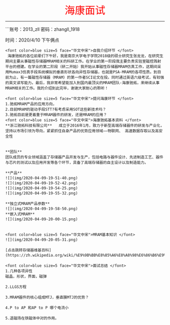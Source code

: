 <center><font color=red size=6 face="Times New Roman">  海康面试</font></center><hr/>
```账号：2013_zll
密码：zhangll_1918

时间：2020/4/10 下午俩点
```
<font color=blue size=5 face="华文中宋">自我介绍环节 </font>
 海康驰拓的各位前辈们下午好，我是南京大学电子学院2018级的硕士研究生张龙龙，在研究生期间主要从事磁性存储器MRAM相关的科研工作。在学业的第一阶段我主要负责实验室磁控溅射平台的搭建。在学业的第二阶段（研二开始）我开始从事磁性存储器MRAM仿真工作，这期间采用Mumax3仿真手段系统模拟的垂直形状各向异性存储器，也就是PSA-MRAM的各项性质。到目前为止，有一篇磁性存储器（MRAM）的第一作者SCI论文在投。同时通过英语六级考试，有较强的英文读写能力。最后，我非常希望能加入到国内最顶尖的MRAM团队-海康驰拓，来继续从事MRAM相关的工作。我的介绍到此完毕，谢谢大家耐心的聆听！ 

<font color=blue size=5 face="华文中宋">提问海康环节 </font>
1.驰拓MRAM产品的应用方向，
2.目前MRAM的驱动手段STT?有考虑采用SOT这些新技术吗？
3.驰拓目前是更着重于MRAM器件的研发，还是MRAM的应用？
<font color=blue size=5 face="华文中宋">海康驰拓基本资料 </font>
**浙江驰拓科技有限公司**   成立于2016年1月，致力于新型高端存储器件的研发与产业化， 坚持以市场引领为导向，紧紧抓住自身产品的优势应用领域——物联网、 高速数据存取以及高安全性


**团队**
团队成员的专业领域涵盖了存储器产品开发与生产，包括电路与器件设计、先进制造工艺、器件与芯片的测试以及应用开发等各个环节，具备了高端存储器的自主设计以及制造能力。

**产品**
![](img/2020-04-09-19-51-40.png)
![](img/2020-04-09-19-52-42.png)
![](img/2020-04-09-19-54-25.png)
![](img/2020-04-09-19-55-32.png)

**独立式MRAM产品参数**
![](img/2020-04-09-19-58-50.png)
**嵌入式MRAM**
![](img/2020-04-09-20-00-15.png)


<font color=blue size=5 face="华文中宋">MRAM基本知识 </font>
![](img/2020-04-09-20-05-31.png)

[点击跳转存储器维基百科](https://zh.wikipedia.org/wiki/%E9%9B%BB%E8%85%A6%E8%A8%98%E6%86%B6%E9%AB%94)

<font color=blue size=5 face="华文中宋">面试总结 </font>
1.几种各项异性
磁晶，形状，界面，磁弹

2.LLGS方程

3.MRAM器件的核心组成MTJ，垂直膜MTJ的优势？

4.P to AP 和AP to P 哪个电流小

5.退磁场在铁磁体中对的作用。

